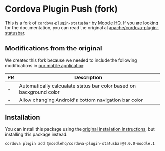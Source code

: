 # Cordova Plugin Push (fork)

This is a fork of `cordova-plugin-statusbar` by [Moodle HQ](https://moodle.com/). If you are looking for the documentation, you can read the original at [apache/cordova-plugin-statusbar](https://github.com/apache/cordova-plugin-statusbar).

## Modifications from the original

We created this fork because we needed to include the following modifications in [our mobile application](https://github.com/moodlehq/moodleapp):

| PR | Description |
| -- | ----------- |
| - | Automatically calcualate status bar color based on background color |
| - | Allow changing Android's bottom navigation bar color |

## Installation

You can install this package using the [original installation instructions](https://github.com/apache/cordova-plugin-statusbar#installation), but installing this package instead:

```sh
cordova plugin add @moodlehq/cordova-plugin-statusbar@4.0.0-moodle.1
```
